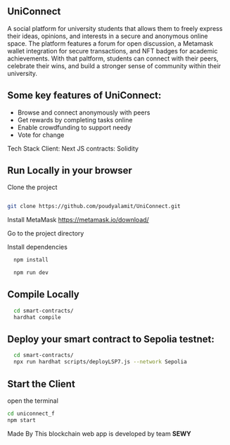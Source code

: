 ## UniConnect

A social platform for university students that allows them to freely express their ideas, opinions, and interests in a secure and anonymous online space. The platform features a forum for open discussion, a Metamask wallet integration for secure transactions, and NFT badges for academic achievements. With that paltform, students can connect with their peers, celebrate their wins, and build a stronger sense of community within their university.

## Some key features of UniConnect:
<ul>

 
<li>
Browse and connect anonymously with peers 
</li>

<li>
 Get rewards by completing tasks online
</li>

<li>
Enable crowdfunding to support needy 
</li>

<li>
Vote for change
</li>
 
</ul>

Tech Stack
Client: Next JS
contracts: Solidity

## Run Locally in your browser

Clone the project 
```bash

git clone https://github.com/poudyalamit/UniConnect.git
 ```
Install MetaMask https://metamask.io/download/

Go to the project directory

Install dependencies
```bash
  npm install

  npm run dev
``` 
## Compile Locally

```bash
  cd smart-contracts/
  hardhat compile
```
## Deploy your smart contract to Sepolia testnet:

```bash
  cd smart-contracts/
  npx run hardhat scripts/deployLSP7.js --network Sepolia
```
## Start the Client

  open the terminal
  ```bash
  cd uniconnect_f
  npm start
```
 
  Made By
  This blockchain web app is developed by team **SEWY**

